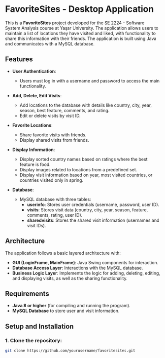 # FavoriteSites - Desktop Application

This is a **FavoriteSites** project developed for the SE 2224 - Software System Analysis course at Yaşar University. The application allows users to maintain a list of locations they have visited and liked, with functionality to share this information with their friends. The application is built using Java and communicates with a MySQL database.

## Features

- **User Authentication**: 
  - Users must log in with a username and password to access the main functionality.
  
- **Add, Delete, Edit Visits**:
  - Add locations to the database with details like country, city, year, season, best feature, comments, and rating.
  - Edit or delete visits by visit ID.

- **Favorite Locations**:
  - Share favorite visits with friends.
  - Display shared visits from friends.

- **Display Information**:
  - Display sorted country names based on ratings where the best feature is food.
  - Display images related to locations from a predefined set.
  - Display visit information based on year, most visited countries, or countries visited only in spring.

- **Database**:
  - MySQL database with three tables: 
    - **userinfo**: Stores user credentials (username, password, user ID).
    - **visits**: Stores visit data (country, city, year, season, feature, comments, rating, user ID).
    - **sharedvisits**: Stores the shared visit information (usernames and visit IDs).

## Architecture

The application follows a basic layered architecture with:
- **GUI (LoginFrame, MainFrame)**: Java Swing components for interaction.
- **Database Access Layer**: Interactions with the MySQL database.
- **Business Logic Layer**: Implements the logic for adding, deleting, editing, and displaying visits, as well as the sharing functionality.

## Requirements

- **Java 8 or higher** (for compiling and running the program).
- **MySQL Database** to store user and visit information.

## Setup and Installation

### 1. Clone the repository:
```bash
git clone https://github.com/yourusername/favoritesites.git
